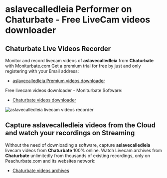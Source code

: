 # aslavecalledleia Performer on Chaturbate - Free LiveCam videos downloader

## Chaturbate Live Videos Recorder

Monitor and record livecam videos of **aslavecalledleia** from **Chaturbate** with Moniturbate.com
Get a premium trial for free by just and only registering with your Email address:
* [aslavecalledleia Premium videos downloader](https://moniturbate.com/request-demo-licence-key.html)

Free livecam videos downloader - Moniturbate Software:
* [Chaturbate videos downloader](https://moniturbate.com/moniturbate-download-software.html)

![aslavecalledleia livecam videos recorder](https://peachurnet.com/templates/moniturbate-software.png)


## Capture aslavecalledleia videos from the Cloud and watch your recordings on Streaming

Without the need of downloading a software, capture **aslavecalledleia** livecam videos from **Chaturbate** 100% online.
Watch Livecam archives from **Chaturbate** unlimitedly from thousands of existing recordings, only on Peachurbate.com and its websites network:
* [Chaturbate videos archives](https://peachurnet.com/)